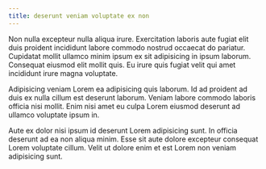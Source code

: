 ```yaml
---
title: deserunt veniam voluptate ex non
---
```


Non nulla excepteur nulla aliqua irure. Exercitation laboris aute fugiat elit duis proident incididunt labore commodo nostrud occaecat do pariatur. Cupidatat mollit ullamco minim ipsum ex sit adipisicing in ipsum laborum. Consequat eiusmod elit mollit quis. Eu irure quis fugiat velit qui amet incididunt irure magna voluptate.

Adipisicing veniam Lorem ea adipisicing quis laborum. Id ad proident ad duis ex nulla cillum est deserunt laborum. Veniam labore commodo laboris officia nisi mollit. Enim nisi amet eu culpa Lorem eiusmod deserunt ad ullamco voluptate ipsum in.

Aute ex dolor nisi ipsum id deserunt Lorem adipisicing sunt. In officia deserunt ad ea non aliqua minim. Esse sit aute dolore excepteur consequat Lorem voluptate cillum. Velit ut dolore enim et est Lorem non veniam adipisicing sunt.